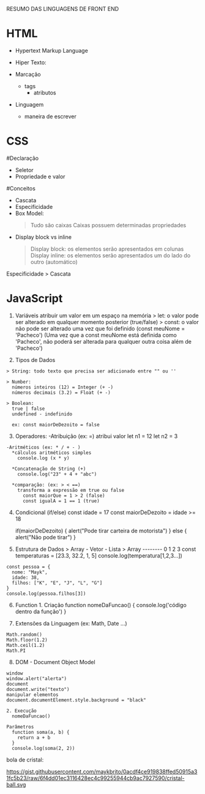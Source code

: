 RESUMO DAS LINGUAGENS DE FRONT END


# HTML
- Hypertext Markup Language

- Hiper Texto: 
- Marcação
  - tags
    - atributos
- Linguagem
  - maneira de escrever

# CSS
  #Declaração
  - Seletor
  - Propriedade e valor

  #Conceitos
  - Cascata
  - Especificidade
  - Box Model:
    > Tudo são caixas
    > Caixas possuem determinadas propriedades
  - Display block vs inline
    > Display block: os elementos serão apresentados em colunas
    > Display inline: os elementos serão apresentados um do lado do outro (automático)

  Especificidade > Cascata

# JavaScript

  1. Variáveis
    atribuir um valor em um espaço na memória
    > let: o valor pode ser alterado em qualquer momento posterior
    (true/false)
    > const: o valor não pode ser alterado uma vez que foi definido
    (const meuNome = 'Pacheco')
    (Uma vez que a const meuNome está definida como 'Pacheco', não poderá ser alterada para qualquer outra coisa além de 'Pacheco')

  2. Tipos de Dados

    > String: todo texto que precisa ser adicionado entre "" ou ''

    > Number:
      números inteiros (12) = Integer (+ -)
      números decimais (3.2) = Float (+ -)

    > Boolean:
      true | false
      undefined - indefinido

      ex: const maiorDeDezoito = false

  3. Operadores:
    -Atribuição (ex: =)
      atribui valor
      let n1 = 12
      let n2 = 3

    -Aritméticos (ex: * / + - )
      *cálculos aritméticos simples
        console.log (x * y)

      *Concatenação de String (+)
        console.log("23" + 4 + "abc")

      *comparação: (ex: > < ==)
        transforma a expressão em true ou false
          const maiorQue = 1 > 2 (false)
          const igualA = 1 == 1 (true)

  4. Condicional (if/else)
      const idade = 17
      const maiorDeDezoito = idade >= 18

      if(maiorDeDezoito) {
        alert("Pode tirar carteira de motorista")
      } else {
        alert("Não pode tirar")
      }

  5. Estrutura de Dados
    > Array - Vetor - Lista
    > Array --------       0     1    2  3
    const temperaturas = [23.3, 32.2, 1, 5]
    console.log(temperatura[1,2,3...])

    const pessoa = {
      nome: "Mayk",
      idade: 38,
      filhos: ["K", "E", "J", "L", "G"]
    }
    console.log(pessoa.filhos[3])
  
  6. Function
    1. Criação
    function nomeDaFuncao() {
      console.log('código dentro da função')
    }
  
  7. Extensões da Linguagem (ex: Math, Date ...)

    Math.random()
    Math.floor(1.2)
    Math.ceil(1.2)
    Math.PI

  8. DOM - Document Object Model

    window
    window.alert("alerta")
    document
    document.write("texto")
    manipular elementos
    document.documentElement.style.background = "black"

    2. Execução
      nomeDaFuncao()

    Parâmetros
      function soma(a, b) {
        return a + b
      }
      console.log(soma(2, 2))
  
bola de cristal:

  https://gist.githubusercontent.com/maykbrito/0acdf4ce919838ffed50915a31fc5b23/raw/6f4dd01ec3116428ec4c99255944cb9ac7927590/cristal-ball.svg